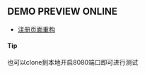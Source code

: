 ## DEMO PREVIEW ONLINE

- [注册页面重构](https://simplecoco.github.io/demo/register/index.html)

#### Tip
也可以clone到本地开启8080端口即可进行测试